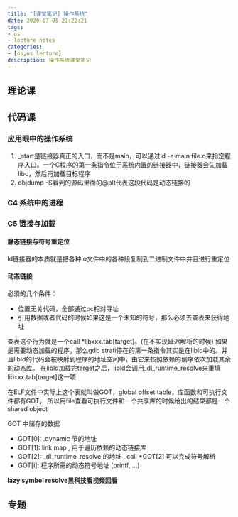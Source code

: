 ```yaml
---
title: "[课堂笔记] 操作系统"
date: 2020-07-05 21:22:21
tags:
- os
- lecture notes
categories:
- [os,os lecture]
description: 操作系统课堂笔记
---
```

## 理论课

## 代码课
### 应用眼中的操作系统
1. _start是链接器真正的入口，而不是main，可以通过ld -e main file.o来指定程序入口。一个C程序的第一条指令位于系统内置的链接器中，链接器会先加载libc，然后再加载目标程序
2. objdump -S看到的源码里面的@plt代表这段代码是动态链接的

### C4 系统中的进程

### C5 链接与加载
#### 静态链接与符号重定位
ld链接器的本质就是把各种.o文件中的各种段复制到二进制文件中并且进行重定位

#### 动态链接
必须的几个条件：
- 位置无关代码，全部通过pc相对寻址
- 引用数据或者代码的时候如果这是一个未知的符号，那么必须去查表来获得地址

查表这个行为就是一个call *libxxx.tab\[target\]。(在不实现延迟解析的时候)
如果是需要动态加载的程序，那么gdb strati停在的第一条指令其实是在libld中的。并且libld的代码会被映射到程序的地址空间中，由它来按照依赖的倒序依次加载其余的动态库。
在libld加载完target之后，libld会调用_dl_runtime_resolve来重填libxxx.tab\[target\]这一项

在ELF文件中实际上这个表就叫做GOT，global offset table，库函数和可执行文件都有GOT。
所以用file查看可执行文件和一个共享库的时候给出的结果都是一个shared object

GOT 中储存的数据
- GOT[0]: .dynamic 节的地址
- GOT[1]: link map , 用于遍历依赖的动态链接库
- GOT[2]: _dl_runtime_resolve 的地址 , call *GOT[2] 可以完成符号解析
- GOT[i]: 程序所需的动态符号地址 (printf, ...)

**lazy symbol resolve黑科技看视频回看**

## 专题